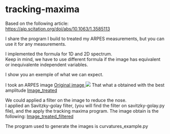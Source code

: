 # tracking-maxima


Based on the following article:  
https://aip.scitation.org/doi/abs/10.1063/1.3585113


I share the program I build to treated my ARPES measurements, but you can use it for any measurements.

I implemented the formula for 1D and 2D spectrum.  
Keep in mind, we have to use different formula if the image has equivalent or inequivalente independent variables.

I show you an exemple of what we can expect.

I took an ARPES image 
[Original image ](https://github.com/b5419/tracking-maxima/blob/main/original_img.png)
<img src="./tracking-maxima/blob/main/original_img.png">
That what a obtained with the best amplitude
[Image_treated](https://github.com/b5419/tracking-maxima/blob/main/img_treated.png)

We could applied a filter on the image to reduce the nose.  
I applied an Savitzky-golay filter, (you will find the filter on savitzky-golay.py file), and the apply the tracking maxima program.
The image obtain is the following: [Image_treated_filtered](https://github.com/b5419/tracking-maxima/blob/main/img_treated_filtered.png)  

The program used to generate the images is curvatures_example.py


